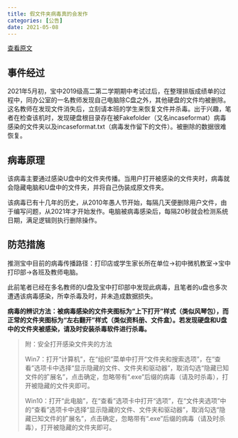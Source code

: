 ```yaml
---
title: 假文件夹病毒真的会发作
categories: [公告]
date: 2021-05-08
---
```


[查看原文](https://mp.weixin.qq.com/s/uiJgwmLSX6hYPkIR7pRbRw)

## 事件经过

2021年5月初，宝中2019级高二第二学期期中考试过后，在整理排版成绩单的过程中，同办公室的一名教师发现自己电脑除C盘之外，其他硬盘的文件均被删除。
这名教师在发现文件消失后，立刻请本班的学生来恢复文件并杀毒。出于兴趣，笔者在检查该机时，发现硬盘根目录存在被Fakefolder（又名incaseformat）病毒感染的文件夹以及incaseformat.txt（病毒发作留下的文件）。被删除的数据很难恢复。

## 病毒原理

该病毒主要通过感染U盘中的文件夹传播。当用户打开被感染的文件夹时，病毒就会隐藏电脑和U盘中的文件夹，并将自己伪装成原文件夹。

该病毒已有十几年的历史，从2010年愚人节开始，每隔几天便删除用户文件，由于编写问题，从2021年才开始发作。电脑被病毒感染后，每隔20秒就会检测系统日期，满足逻辑则执行删除操作。

## 防范措施

推测宝中目前的病毒传播路径：打印店或学生家长所在单位→初中微机教室→宝中打印部→各班及教师电脑。

此前笔者已经在多名教师的U盘及宝中打印部中发现此病毒，且笔者的u盘也多次遭遇该病毒感染，所幸杀毒及时，并未造成数据损失。

**病毒的辨识方法：被病毒感染的文件夹图标为“上下打开”样式（类似风琴包），而正常的文件夹图标为“左右翻开”样式（类似资料册、文件盒）。若发现硬盘和U盘中的文件夹被感染，请及时安装杀毒软件进行杀毒。**

> 附：安全打开感染文件夹的方法
>
> Win7：打开“计算机”，在“组织”菜单中打开“文件夹和搜索选项”，在“查看”选项卡中选择“显示隐藏的文件、文件夹和驱动器”，取消勾选“隐藏已知文件的扩展名”，点击确定，忽略带有“.exe”后缀的病毒（请及时杀毒），打开被隐藏的文件夹即可。
>
> Win10：打开“此电脑”，在“查看”选项卡中打开“选项”，在“文件夹选项”中的“查看”选项卡中选择“显示隐藏的文件、文件夹和驱动器”，取消勾选“隐藏已知文件的扩展名”，点击确定，忽略带有“.exe”后缀的病毒（请及时杀毒），打开被隐藏的文件夹即可。